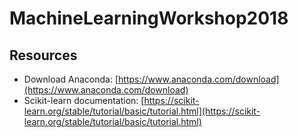 # MachineLearningWorkshop2018

## Resources
* Download Anaconda: [https://www.anaconda.com/download](https://www.anaconda.com/download)
* Scikit-learn documentation: [https://scikit-learn.org/stable/tutorial/basic/tutorial.html](https://scikit-learn.org/stable/tutorial/basic/tutorial.html)
